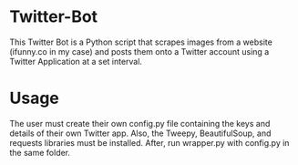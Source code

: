 # Twitter-Bot
This Twitter Bot is a Python script that scrapes images from a website (ifunny.co in my case) 
and posts them onto a Twitter account using a Twitter Application at a set interval.

# Usage
The user must create their own config.py file containing the keys and details of their own
Twitter app. Also, the Tweepy, BeautifulSoup, and requests libraries must be installed. After,
run wrapper.py with config.py in the same folder.

